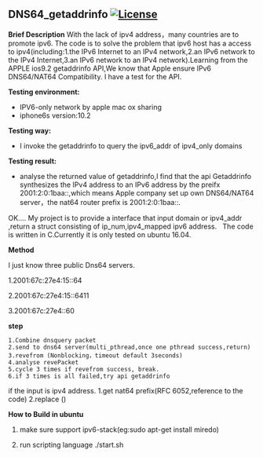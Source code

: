 **DNS64_getaddrinfo** 
[![License](https://img.shields.io/badge/license-BSD-blue.svg)](../LICENSE)
---
**Brief Description**
 With the lack of ipv4 address，many countries are to promote ipv6.
 The code is to solve the problem that ipv6 host has a access to ipv4(including:1.the IPv6 Internet to an IPv4 network,2.an IPv6 network to the IPv4 Internet,3.an IPv6 network to an IPv4 network).Learning from the APPLE ios9.2 getaddrinfo API,We know that Apple ensure IPv6 DNS64/NAT64 Compatibility.
   I have a test for the API.
   
**Testing environment:**
   - IPV6-only network by apple mac ox sharing
   - iphone6s   version:10.2
   
**Testing  way:**
  -  I invoke the getaddrinfo to query the ipv6_addr of ipv4_only domains 
  
**Testing result:**
  - analyse the returned value of getaddrinfo,I find that the api Getaddrinfo synthesizes the IPv4 address to an IPv6 address by the preifx 2001:2:0:1baa::,which means Apple company set up own DNS64/NAT64 server，the nat64 router prefix is 2001:2:0:1baa::.
 
OK....
   My project is to provide a interface that input domain or ipv4_addr ,return  a struct consisting of ip_num,ipv4_mapped ipv6 address.
   The code is written in C.Currently it is only tested on ubuntu 16.04.

**Method**

I just know three public Dns64 servers.
 
 1.2001:67c:27e4:15::64
 
 2.2001:67c:27e4:15::6411
  
  3.2001:67c:27e4::60
    
  **step**
  ```
  1.Combine dnsquery packet
  2.send to dns64 server(multi_pthread,once one pthread success,return)
  3.revefrom (Nonblocking，timeout default 3seconds)
  4.analyse revePacket
  5.cycle 3 times if revefrom success, break.
  6.if 3 times is all failed,try api getaddrinfo
 ```
 if the input is ipv4 address.
   1.get nat64 prefix(RFC 6052,reference to the code)
   2.replace ()
   
**How to Build in ubuntu**

1. make sure  support ipv6-stack(eg:sudo apt-get install miredo)

2. run scripting language
  ./start.sh
